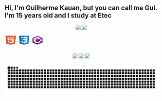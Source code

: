 ## Hi, I'm Guilherme Kauan, but you can call me Gui. I'm 15 years old and I study at Etec
<div align="center">
  <a href="https://github.com/GKsantana">
  <img height="180em" src="https://github-readme-stats.vercel.app/api?username=GKsantana&show_icons=true&theme=tokyonight&include_all_commits=true&count_private=true"/>
  <img height="180em" src="https://github-readme-stats.vercel.app/api/top-langs/?username=GKsantana&layout=compact&langs_count=7&theme=tokyonight"/>
</div>
<div style="display: inline_block"><br>
  <img align="center" alt="GKsantana-HTML" height="30" width="40" src="https://raw.githubusercontent.com/devicons/devicon/master/icons/html5/html5-original.svg">
  <img align="center" alt="GKsantana-CSS" height="30" width="40" src="https://raw.githubusercontent.com/devicons/devicon/master/icons/css3/css3-original.svg">
  <img align="center" alt="GKsantana-Csharp" height="30" width="40" src="https://raw.githubusercontent.com/devicons/devicon/master/icons/csharp/csharp-original.svg">
</div>
  
  ##
 
<div align="center">
  <a href="https://instagram.com/guui_kauan" target="_blank"><img src="https://img.shields.io/badge/-Instagram-%23E4405F?style=for-the-badge&logo=instagram&logoColor=white" target="_blank"></a>
 <a href="https://discord.gg/XJ4MKwVe" target="_blank"><img src="https://img.shields.io/badge/Discord-7289DA?style=for-the-badge&logo=discord&logoColor=white" target="_blank"></a> 
  <a href = "mailto:guilhermekauansb@gmail.com"><img src="https://img.shields.io/badge/-Gmail-%23333?style=for-the-badge&logo=gmail&logoColor=white" target="_blank"></a>
  
  ![Snake animation](https://github.com/GKsantana/GKsantana/blob/output/github-contribution-grid-snake.svg)
</div>
